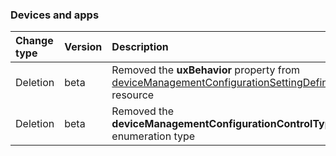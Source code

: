 ### Devices and apps

| **Change type** | **Version** | **Description** |
|:---|:---|:---|
|Deletion|beta|Removed the **uxBehavior** property from [deviceManagementConfigurationSettingDefinition](https://docs.microsoft.com/en-us/graph/api/resources/intune-deviceManagementConfigurationSettingDefinition?view=graph-rest-beta) resource|
|Deletion|beta|Removed the **deviceManagementConfigurationControlType** enumeration type|
